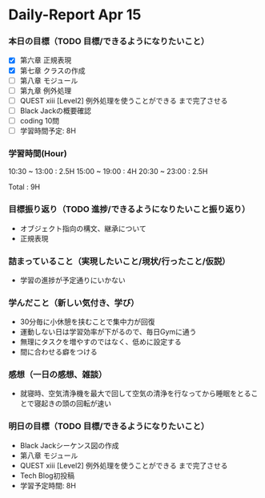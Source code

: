 # Daily-Report Apr 15

### 本日の目標（TODO 目標/できるようになりたいこと）
- [x] 第六章 正規表現
- [x] 第七章 クラスの作成
- [ ] 第八章 モジュール
- [ ] 第九章 例外処理
- [ ] QUEST xiii [Level2] 例外処理を使うことができる まで完了させる
- [ ] Black Jackの概要確認
- [ ] coding 10問
- [ ] 学習時間予定: 8H

### 学習時間(Hour)
10:30 ~ 13:00 : 2.5H
15:00 ~ 19:00 : 4H
20:30 ~ 23:00 : 2.5H

Total : 9H

### 目標振り返り（TODO 進捗/できるようになりたいこと振り返り）
- オブジェクト指向の構文、継承について
- 正規表現

### 詰まっていること（実現したいこと/現状/行ったこと/仮説）
- 学習の進捗が予定通りにいかない

### 学んだこと（新しい気付き、学び）
- 30分毎に小休憩を挟むことで集中力が回復
- 運動しない日は学習効率が下がるので、毎日Gymに通う
- 無理にタスクを増やすのではなく、低めに設定する
- 間に合わせる癖をつける

### 感想（一日の感想、雑談）
- 就寝時、空気清浄機を最大で回して空気の清浄を行なってから睡眠をとることで寝起きの頭の回転が速い

### 明日の目標（TODO 目標/できるようになりたいこと）
- Black Jackシーケンス図の作成
- 第八章 モジュール
- QUEST xiii [Level2] 例外処理を使うことができる まで完了させる
- Tech Blog初投稿
- 学習予定時間: 8H